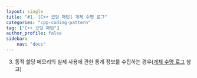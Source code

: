 ```yaml
---
layout: single
title: "#1. [C++ 코딩 패턴] 개체 수명 로그"
categories: "cpp-coding-pattern"
tag: ["C++ 코딩 패턴"]
author_profile: false
sidebar: 
    nav: "docs"
---
```


3. 동적 할당 메모리의 실제 사용에 관한 통계 정보를 수집하는 경우([개체 수명 로그](https://tango1202.github.io/cpp-coding-pattern/cpp-coding-pattern-object-life-log/) 참고)



